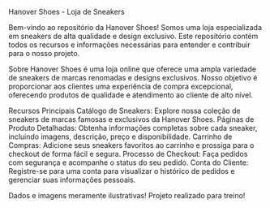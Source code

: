 
Hanover Shoes - Loja de Sneakers

Bem-vindo ao repositório da Hanover Shoes! Somos uma loja especializada em sneakers de alta qualidade e design exclusivo. Este repositório contém todos os recursos e informações necessárias para entender e contribuir para o nosso projeto.

Sobre
Hanover Shoes é uma loja online que oferece uma ampla variedade de sneakers de marcas renomadas e designs exclusivos. Nosso objetivo é proporcionar aos clientes uma experiência de compra excepcional, oferecendo produtos de qualidade e atendimento ao cliente de alto nível.

Recursos Principais
Catálogo de Sneakers: Explore nossa coleção de sneakers de marcas famosas e exclusivos da Hanover Shoes.
Páginas de Produto Detalhadas: Obtenha informações completas sobre cada sneaker, incluindo imagens, descrição, preço e disponibilidade.
Carrinho de Compras: Adicione seus sneakers favoritos ao carrinho e prossiga para o checkout de forma fácil e segura.
Processo de Checkout: Faça pedidos com segurança e acompanhe o status do seu pedido.
Conta do Cliente: Registre-se para uma conta para visualizar o histórico de pedidos e gerenciar suas informações pessoais.

Dados e imagens meramente ilustrativas!
Projeto realizado para treino!
